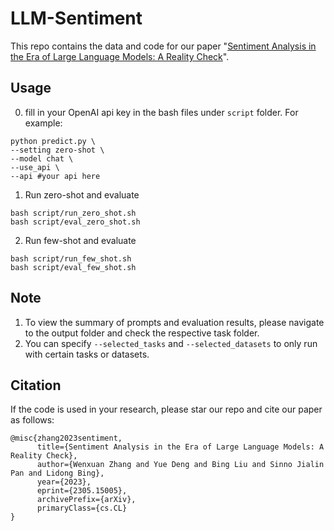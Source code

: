 # LLM-Sentiment

This repo contains the data and code for our paper "[Sentiment Analysis in the Era of Large Language Models: A Reality Check](https://arxiv.org/abs/2305.15005)".

## Usage
0. fill in your OpenAI api key in the bash files under `script` folder. For example:
```
python predict.py \
--setting zero-shot \
--model chat \
--use_api \
--api #your api here
```

1. Run zero-shot and evaluate
```
bash script/run_zero_shot.sh
bash script/eval_zero_shot.sh
```

2. Run few-shot and evaluate
```
bash script/run_few_shot.sh
bash script/eval_few_shot.sh
```

## Note
1. To view the summary of prompts and evaluation results, please navigate to the output folder and check the respective task folder.
2. You can specify `--selected_tasks` and `--selected_datasets` to only run with certain tasks or datasets.


## Citation
If the code is used in your research, please star our repo and cite our paper as follows:
```
@misc{zhang2023sentiment,
      title={Sentiment Analysis in the Era of Large Language Models: A Reality Check},
      author={Wenxuan Zhang and Yue Deng and Bing Liu and Sinno Jialin Pan and Lidong Bing},
      year={2023},
      eprint={2305.15005},
      archivePrefix={arXiv},
      primaryClass={cs.CL}
}
```
